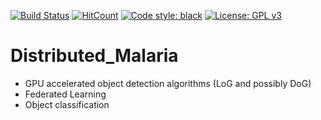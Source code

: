[![Build Status](https://travis-ci.com/2fasc/Distributed_Malaria.svg?token=JLhRihvzDGqbz6WMY4TN&branch=master)](https://travis-ci.com/2fasc/Distributed_Malaria)
[![HitCount](http://hits.dwyl.io/2fasc/Distributed_Malaria.svg)](http://hits.dwyl.io/2fasc/Distributed_Malaria)
[![Code style: black](https://img.shields.io/badge/code%20style-black-000000.svg)](https://github.com/ambv/black)
[![License: GPL v3](https://img.shields.io/badge/License-GPLv3-blue.svg)](https://www.gnu.org/licenses/gpl-3.0)
# Distributed_Malaria
* GPU accelerated object detection algorithms (LoG and possibly DoG) 
* Federated Learning
* Object classification
